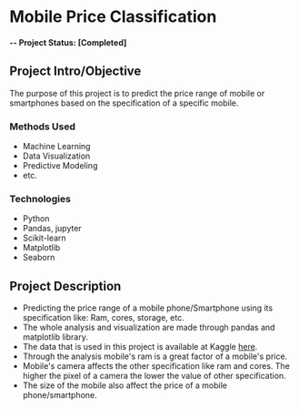 
# Mobile Price Classification

#### -- Project Status: [Completed]

## Project Intro/Objective
The purpose of this project is to predict the price range of mobile or smartphones based on the specification of a specific mobile.


### Methods Used
* Machine Learning
* Data Visualization
* Predictive Modeling
* etc.

### Technologies
* Python
* Pandas, jupyter
* Scikit-learn
* Matplotlib
* Seaborn 

## Project Description
- Predicting the price range of a mobile phone/Smartphone using its specification like: Ram, cores, storage, etc.
- The whole analysis and visualization are made through pandas and matplotlib library.
- The data that is used in this project is available at Kaggle [here](https://www.kaggle.com/iabhishekofficial/mobile-price-classification).
- Through the analysis mobile's ram is a great factor of a mobile's price. 
- Mobile's camera affects the other specification like ram and cores. The higher the pixel of a camera the lower the value of other specification. 
- The size of the mobile also affect the price of a mobile phone/smartphone.
